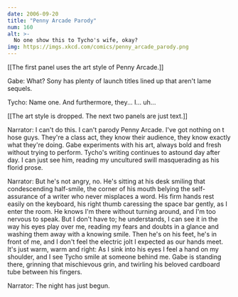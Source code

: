 ```yaml
---
date: 2006-09-20
title: "Penny Arcade Parody"
num: 160
alt: >-
  No one show this to Tycho's wife, okay?
img: https://imgs.xkcd.com/comics/penny_arcade_parody.png
---
```

[[The first panel uses the art style of Penny Arcade.]]

Gabe: What? Sony has plenty of launch titles lined up that aren't lame sequels.

Tycho: Name one. And furthermore, they... I... uh...

[[The art style is dropped.  The next two panels are just text.]]

Narrator: I can't do this. I can't parody Penny Arcade. I've got nothing on t hose guys. They're a class act, they know their audience, they know exactly what they're doing. Gabe experiments with his art, always bold and fresh without trying to perform. Tycho's writing continues to astound day after day. I can just see him, reading my uncultured swill masquerading as his florid prose.

Narrator: But he's not angry, no. He's sitting at his desk smiling that condescending half-smile, the corner of his mouth belying the self-assurance of a writer who never misplaces a word. His firm hands rest easily on the keyboard, his right thumb caressing the space bar gently, as I enter the room. He knows I'm there without turning around, and I'm too nervous to speak. But I don't have to; he understands, I can see it in the way his eyes play over me, reading my fears and doubts in a glance and washing them away with a knowing smile. Then he's on his feet, he's in front of me, and I don't feel the electric jolt I expected as our hands meet. It's just warm, warm and right: As I sink into his eyes I feel a hand on my shoulder, and I see Tycho smile at someone behind me. Gabe is standing there, grinning that mischievous grin, and twirling his beloved cardboard tube between his fingers.

Narrator: The night has just begun.

